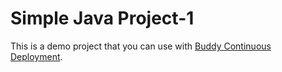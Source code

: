 # Simple Java Project-1
This is a demo project that you can use with [Buddy Continuous Deployment](https://buddy.works).
